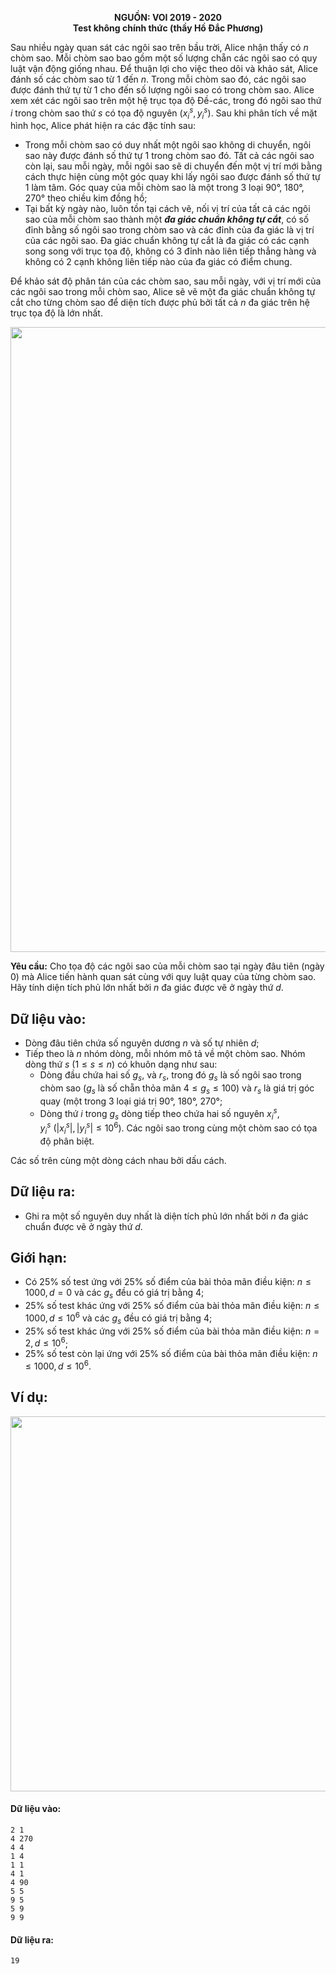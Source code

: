**<center>NGUỒN: VOI 2019 - 2020</center>**
**<center>Test không chính thức (thầy Hồ Đắc Phương)</center>**

Sau nhiều ngày quan sát các ngôi sao trên bầu trời, Alice nhận thấy có $n$ chòm sao. Mỗi chòm sao bao gồm một số lượng chẵn các ngôi sao có quy luật vận động giống nhau. Để thuận lợi cho việc theo dõi và khảo sát, Alice đánh số các chòm sao từ $1$ đến $n$. Trong mỗi chòm sao đó, các ngôi sao được đánh thứ tự từ $1$ cho đến số lượng ngôi sao có trong chòm sao. Alice xem xét các ngôi sao trên một hệ trục tọa độ Đề-các, trong đó ngôi sao thứ $i$ trong chòm sao thứ $s$ có tọa độ nguyên $(x_i^s, y_i^s)$. Sau khi phân tích về mặt hình học, Alice phát hiện ra các đặc tính sau:
- Trong mỗi chòm sao có duy nhất một ngôi sao không di chuyển, ngôi sao này được đánh số thứ tự $1$ trong chòm sao đó. Tất cả các ngôi sao còn lại, sau mỗi ngày, mỗi ngôi sao sẽ di chuyển đến một vị trí mới bằng cách thực hiện cùng một góc quay khi lấy ngôi sao được đánh số thứ tự $1$ làm tâm. Góc quay của mỗi chòm sao là một trong $3$ loại $90°$, $180°$, $270°$ theo chiều kim đồng hồ;
- Tại bất kỳ ngày nào, luôn tồn tại cách vẽ, nối vị trí của tất cả các ngôi sao của mỗi chòm sao thành một ***đa giác chuẩn không tự cắt***, có số đỉnh bằng số ngôi sao trong chòm sao và các đỉnh của đa giác là vị trí của các ngôi sao. Đa giác chuẩn không tự cắt là đa giác có các cạnh song song với trục tọa độ, không có $3$ đỉnh nào liên tiếp thẳng hàng và không có $2$ cạnh không liên tiếp nào của đa giác có điểm chung.

Để khảo sát độ phân tán của các chòm sao, sau mỗi ngày, với vị trí mới của các ngôi sao trong mỗi chòm sao, Alice sẽ vẽ một đa giác chuẩn không tự cắt cho từng chòm sao để diện tích được phủ bởi tất cả $n$ đa giác trên hệ trục tọa độ là lớn nhất.
<center><img src="/images/problems/1520/stars1.png" width=1000px></center>

**Yêu cầu:** Cho tọa độ các ngôi sao của mỗi chòm sao tại ngày đâu tiên (ngày $0$) mà Alice tiến hành quan sát cùng với quy luật quay của từng chòm sao. Hãy tính diện tích phủ lớn nhất bởi $n$ đa giác được vẽ ở ngày thứ $d$.

## Dữ liệu vào:
- Dòng đâu tiên chứa số nguyên dương $n$ và số tự nhiên $d$;
- Tiếp theo là $n$ nhóm dòng, mỗi nhóm mô tả về một chòm sao. Nhóm dòng thứ $s$ $(1≤ s ≤ n)$ có khuôn dạng như sau:
    - Dòng đầu chứa hai số $g_s$, và $r_s$, trong đó $g_s$ là số ngôi sao trong chòm sao ($g_s$ là số chẵn thỏa mãn $4 ≤ g_s ≤ 100$) và $r_s$ là giá trị góc quay (một trong $3$ loại giá trị $90°$, $180°$, $270°$;
    - Dòng thứ $i$ trong $g_s$ dòng tiếp theo chứa hai số nguyên $x_i^s, y_i^s\ (|x_i^s|, |y_i^s| \le 10^6)$. Các ngôi sao trong cùng một chòm sao có tọa độ phân biệt.

Các số trên cùng một dòng cách nhau bởi dấu cách.

## Dữ liệu ra:
- Ghi ra một số nguyên duy nhất là diện tích phủ lớn nhất bởi $n$ đa giác chuẩn được vẽ ở ngày thứ $d$.

## Giới hạn:
- Có $25\%$ số test ứng với $25\%$ số điểm của bài thỏa mãn điều kiện: $n ≤ 1000, d = 0$ và các $g_s$ đều có giá trị bằng $4$;
- $25\%$ số test khác ứng với $25\%$ số điểm của bài thỏa mãn điều kiện: $n ≤ 1000, d ≤ 10^6$ và các $g_s$ đều có giá trị bằng $4$;
- $25\%$ số test khác ứng với $25\%$ số điểm của bài thỏa mãn điều kiện: $n = 2, d≤ 10^6$;
- $25\%$ số test còn lại ứng với $25\%$ số điểm của bài thỏa mãn điều kiện: $n ≤ 1000, d ≤ 10^6$.

## Ví dụ:
<center><img src="/images/problems/1520/stars2.png" width=600px></center>

#### Dữ liệu vào:
```
2 1
4 270
4 4
1 4
1 1
4 1
4 90
5 5
9 5
5 9
9 9
```

#### Dữ liệu ra:
```
19
```